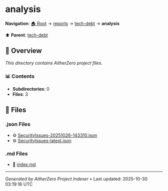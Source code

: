 # analysis

**Navigation**: [🏠 Root](../../../index.md) → [reports](../../index.md) → [tech-debt](../index.md) → **analysis**

⬆️ **Parent**: [tech-debt](../index.md)

## 📖 Overview

*This directory contains AitherZero project files.*

### 📊 Contents

- **Subdirectories**: 0
- **Files**: 3

## 📄 Files

### .json Files

- ⚙️ [SecurityIssues-20251026-143310.json](./SecurityIssues-20251026-143310.json)
- ⚙️ [SecurityIssues-latest.json](./SecurityIssues-latest.json)

### .md Files

- 📝 [index.md](./index.md)

---

*Generated by AitherZero Project Indexer* • Last updated: 2025-10-30 03:19:16 UTC

